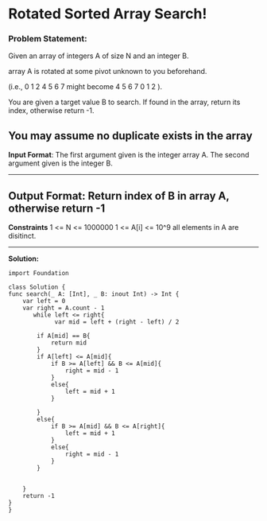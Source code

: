 #  Rotated Sorted Array Search!
### Problem Statement:
Given an array of integers A of size N and an integer B.

array A is rotated at some pivot unknown to you beforehand.

(i.e., 0 1 2 4 5 6 7 might become 4 5 6 7 0 1 2 ).

You are given a target value B to search. If found in the array, return its index, otherwise return -1.

You may assume no duplicate exists in the array
---
**Input Format**:
The first argument given is the integer array A.
The second argument given is the integer B.

---
**Output Format**:
Return index of B in array A, otherwise return -1
---
**Constraints**
1 <= N <= 1000000
1 <= A[i] <= 10^9
all elements in A are disitinct.

---
**Solution:**

    import Foundation

    class Solution {
    func search(_ A: [Int], _ B: inout Int) -> Int {
        var left = 0
        var right = A.count - 1
           while left <= right{
                 var mid = left + (right - left) / 2
            
            if A[mid] == B{
                return mid
            }
            if A[left] <= A[mid]{
                if B >= A[left] && B <= A[mid]{
                    right = mid - 1
                }
                else{
                    left = mid + 1
                }
                
            }
            else{
                if B >= A[mid] && B <= A[right]{
                    left = mid + 1
                }
                else{
                    right = mid - 1
                }
            }
            
            
        }
        return -1
    }
    }
